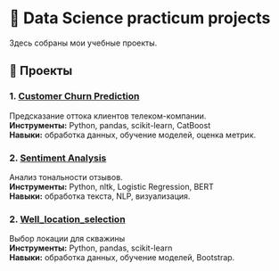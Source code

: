 # 🎯 Data Science practicum projects
 
Здесь собраны мои учебные проекты.

## 🧠 Проекты

### 1. [Customer Churn Prediction](https://github.com/TimSh24/Data_science_practicum_projects/blob/main/Customer_churn_prediction/Telecom_customer_churn.ipynb)
Предсказание оттока клиентов телеком-компании.  
**Инструменты:** Python, pandas, scikit-learn, CatBoost  
**Навыки:** обработка данных, обучение моделей, оценка метрик.

### 2. [Sentiment Analysis](sentiment-analysis)
Анализ тональности отзывов.  
**Инструменты:** Python, nltk, Logistic Regression, BERT  
**Навыки:** обработка текста, NLP, визуализация.

### 2. [Well_location_selection](sentiment-analysis)
Выбор локации для скважины  
**Инструменты:** Python, pandas, scikit-learn  
**Навыки:** обработка данных, обучение моделей, Bootstrap.

